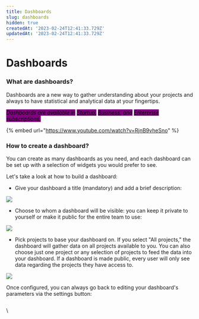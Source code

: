 ```yaml
---
title: Dashboards
slug: dashboards
hidden: true
createdAt: '2023-02-24T12:41:33.729Z'
updatedAt: '2023-02-24T12:41:33.729Z'
---
```


# Dashboards

### What are dashboards? <a href="#h_c79968f961" id="h_c79968f961"></a>

Dashboards are a new way to gather understanding about your projects and always to have statistical and analytical data at your fingertips.

_<mark style="background-color:purple;">Dashboards are available in</mark>_ [_<mark style="background-color:purple;">Startup</mark>_](https://help.qase.io/en/articles/5563728-startup-plan)_<mark style="background-color:purple;">,</mark>_ [_<mark style="background-color:purple;">Business</mark>_](https://help.qase.io/en/articles/5563727-business-plan)_<mark style="background-color:purple;">, and</mark>_ [_<mark style="background-color:purple;">Enterprise</mark>_](https://help.qase.io/en/articles/6640055-enterprise-plan) _<mark style="background-color:purple;">subscriptions.</mark>_

{% embed url="https://www.youtube.com/watch?v=RjnB9vheSno" %}

### How to create a dashboard?

You can create as many dashboards as you need, and each dashboard can be set up with a selection of widgets you would prefer to see.

Let's take a look at how to build a dashboard:

* Give your dashboard a title (mandatory) and add a brief description:

[![](https://qase.intercom-attachments-7.com/i/o/595229001/a5e24316d0d344634c86be58/D\_-M8fGfj2PT3WJDWNMoGVsmBO4PDBqUfh5yG0CsUnbhy-jlT2sOasV6-tcbVZs-Jcw\_upEA2b8sKEgyuGMYTqof6IDnuc-LLNDk2OrZunvLso8C3RqKoDYEz55FvnSQUJsCzl-ekGI8\_12GuThWURsyREx4SWEfsiZccqS1Als89BWR5E6vJQ4vOw)](https://qase.intercom-attachments-7.com/i/o/595229001/a5e24316d0d344634c86be58/D\_-M8fGfj2PT3WJDWNMoGVsmBO4PDBqUfh5yG0CsUnbhy-jlT2sOasV6-tcbVZs-Jcw\_upEA2b8sKEgyuGMYTqof6IDnuc-LLNDk2OrZunvLso8C3RqKoDYEz55FvnSQUJsCzl-ekGI8\_12GuThWURsyREx4SWEfsiZccqS1Als89BWR5E6vJQ4vOw)

* Choose to whom a dashboard will be visible: you can keep it private to yourself or make it public for the entire team to use:

[![](https://qase.intercom-attachments-7.com/i/o/595229019/d15ebab71ba6b02e197b56db/lRajrhGLHp0s8L4cpfQk2ptRHifb7cF25-2qtB0sUN-cH\_GrAAS-ZZSSXnLRgOxglyqJZUW5nRCy7hOqMGsLGVGUCg0LawMcOs6LIKfZZ0n\_zgjH0Kppw9TBOlN2v1HK3hijYd9k9febltg6q8HEFI\_cTZ5J3RQOnvTLWne8AFWxbwc0Q50FMxLlsQ)](https://qase.intercom-attachments-7.com/i/o/595229019/d15ebab71ba6b02e197b56db/lRajrhGLHp0s8L4cpfQk2ptRHifb7cF25-2qtB0sUN-cH\_GrAAS-ZZSSXnLRgOxglyqJZUW5nRCy7hOqMGsLGVGUCg0LawMcOs6LIKfZZ0n\_zgjH0Kppw9TBOlN2v1HK3hijYd9k9febltg6q8HEFI\_cTZ5J3RQOnvTLWne8AFWxbwc0Q50FMxLlsQ)

* Pick projects to base your dashboard on. If you select "All projects," the dashboard will gather data on all projects available to you. You can also choose just one project or any selection of projects to feed the data into your dashboard. If a dashboard is made public, every user will only see data regarding the projects they have access to.

[![](https://qase.intercom-attachments-7.com/i/o/595229027/19b4f4a67199cfa93b22faa9/w8buZMd5Yo-VamjzYGsSzZpkGluRFRXeeEeJcsHWUpWzp3I6O9Srml1xZXjmlsP2OONv0UbGwcdZwtmnROeokZt9YFhobENUYL743luZjSA9ZTltMeyABO1eAlJxaHUISYzSbcm\_Soz\_uRiRxVh2DwtoVKJkKvy4tbMRaK0kBZFxyQg062bEVpmC4g)](https://qase.intercom-attachments-7.com/i/o/595229027/19b4f4a67199cfa93b22faa9/w8buZMd5Yo-VamjzYGsSzZpkGluRFRXeeEeJcsHWUpWzp3I6O9Srml1xZXjmlsP2OONv0UbGwcdZwtmnROeokZt9YFhobENUYL743luZjSA9ZTltMeyABO1eAlJxaHUISYzSbcm\_Soz\_uRiRxVh2DwtoVKJkKvy4tbMRaK0kBZFxyQg062bEVpmC4g)

Once configured, you can always go back to editing your dashboard's parameters via the settings button:

<figure><img src="https://qase.intercom-attachments-7.com/i/o/595229037/93325b2820d0018c5ff37cde/E3GPF3f1z5pqFg2NpaFWIUr5-lCmIalZA4Qg2qf1-ZL4JlNEBL7bLTeNB7DkwYpSdDPwh9MT-kqqVlfquCpMaFgQoMHfrfVYimd8QdWlevjMazAxpRAwbl5cmzY9Pg4Kj4ICeySUFZXGEpfYkyGDtwPFRI91i8PVdTFyBA8AbxJlgK01HlmRvFSX4g" alt=""><figcaption></figcaption></figure>



\
